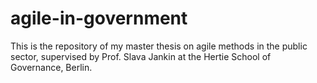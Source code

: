 # agile-in-government
This is the repository of my master thesis on agile methods in the public sector, supervised by Prof. Slava Jankin at the Hertie School of Governance, Berlin.
